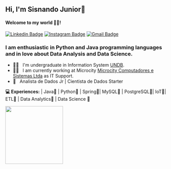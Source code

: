 ## Hi, I'm Sisnando Junior👋
#### Welcome to my world 🧑‍💻!

 [![Linkedin Badge](https://img.shields.io/badge/-SisnandoJunior-6633cc?-LinkedIn-blue?style=flat-square&logo=Linkedin&logoColor=white&link=https://www.linkedin.com/in/sisnando-junior-812050b6/)](https://www.linkedin.com/in/sisnando-junior-812050b6/) 
 [![Instagram Badge](https://img.shields.io/badge/-Instagram-blue?style=flat-square&logo=Instagram&logoColor=white&link=https://instagram.com/sisnando_dev?igshid=1o9uhlz6bqs4s)](https://instagram.com/sisnando_dev?igshid=1o9uhlz6bqs4s) 
[![Gmail Badge](https://img.shields.io/badge/-nandodevs@gmail.com-6633cc?style=flat-square&logo=Gmail&logoColor=white&link=mailto:nandodevs@gmail.com)](mailto:nandodevs@gmail.com)

### I am enthusiastic in Python and Java programming languages and in love about Data Analysis and Data Science.

- 👨‍🎓  &nbsp; I'm undergraduate in Information System [UNDB](https://www.undb.edu.br/).
- 👨‍💻 &nbsp; I am currently working at Microcity [Microcity Computadores e Sistemas Ltda](http://microcity.com.br/) as IT Support.
- 📖 &nbsp; Analista de Dados Jr | Cientista de Dados Starter

**💻 Experiences:**
| Java🧡 | Python💜 | Spring💚| MySQL💛 | PostgreSQL🖤| IoT💜| ETL💙 | Data Analytics🤎 | Data Science 🤎


<div>
  <a href="https://github.com/nandodevs">
  <img height="180em" src="https://github-readme-stats.vercel.app/api/top-langs/?username=nandodevs&layout=compact&langs_count=7&theme=dracula"/>
</div>
 </a>
